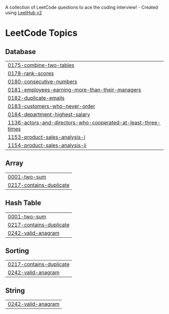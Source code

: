 A collection of LeetCode questions to ace the coding interview! - Created using [LeetHub v2](https://github.com/arunbhardwaj/LeetHub-2.0)
<!---LeetCode Topics Start-->
# LeetCode Topics
## Database
|  |
| ------- |
| [0175-combine-two-tables](https://github.com/gitvictorvats/Leetcode/tree/master/0175-combine-two-tables) |
| [0178-rank-scores](https://github.com/gitvictorvats/Leetcode/tree/master/0178-rank-scores) |
| [0180-consecutive-numbers](https://github.com/gitvictorvats/Leetcode/tree/master/0180-consecutive-numbers) |
| [0181-employees-earning-more-than-their-managers](https://github.com/gitvictorvats/Leetcode/tree/master/0181-employees-earning-more-than-their-managers) |
| [0182-duplicate-emails](https://github.com/gitvictorvats/Leetcode/tree/master/0182-duplicate-emails) |
| [0183-customers-who-never-order](https://github.com/gitvictorvats/Leetcode/tree/master/0183-customers-who-never-order) |
| [0184-department-highest-salary](https://github.com/gitvictorvats/Leetcode/tree/master/0184-department-highest-salary) |
| [1136-actors-and-directors-who-cooperated-at-least-three-times](https://github.com/gitvictorvats/Leetcode/tree/master/1136-actors-and-directors-who-cooperated-at-least-three-times) |
| [1153-product-sales-analysis-i](https://github.com/gitvictorvats/Leetcode/tree/master/1153-product-sales-analysis-i) |
| [1154-product-sales-analysis-ii](https://github.com/gitvictorvats/Leetcode/tree/master/1154-product-sales-analysis-ii) |
## Array
|  |
| ------- |
| [0001-two-sum](https://github.com/gitvictorvats/Leetcode/tree/master/0001-two-sum) |
| [0217-contains-duplicate](https://github.com/gitvictorvats/Leetcode/tree/master/0217-contains-duplicate) |
## Hash Table
|  |
| ------- |
| [0001-two-sum](https://github.com/gitvictorvats/Leetcode/tree/master/0001-two-sum) |
| [0217-contains-duplicate](https://github.com/gitvictorvats/Leetcode/tree/master/0217-contains-duplicate) |
| [0242-valid-anagram](https://github.com/gitvictorvats/Leetcode/tree/master/0242-valid-anagram) |
## Sorting
|  |
| ------- |
| [0217-contains-duplicate](https://github.com/gitvictorvats/Leetcode/tree/master/0217-contains-duplicate) |
| [0242-valid-anagram](https://github.com/gitvictorvats/Leetcode/tree/master/0242-valid-anagram) |
## String
|  |
| ------- |
| [0242-valid-anagram](https://github.com/gitvictorvats/Leetcode/tree/master/0242-valid-anagram) |
<!---LeetCode Topics End-->